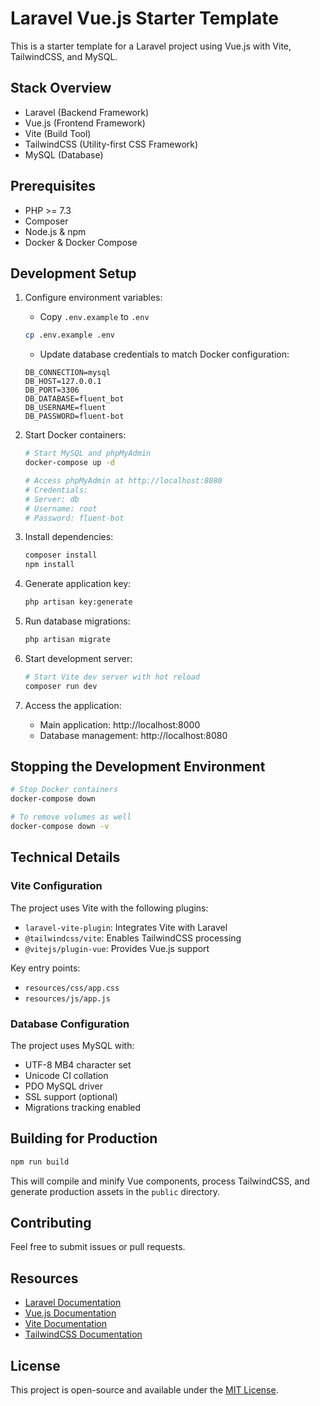# Laravel Vue.js Starter Template

This is a starter template for a Laravel project using Vue.js with Vite, TailwindCSS, and MySQL.

## Stack Overview

-   Laravel (Backend Framework)
-   Vue.js (Frontend Framework)
-   Vite (Build Tool)
-   TailwindCSS (Utility-first CSS Framework)
-   MySQL (Database)

## Prerequisites

-   PHP >= 7.3
-   Composer
-   Node.js & npm
-   Docker & Docker Compose

## Development Setup

1. Configure environment variables:

    - Copy `.env.example` to `.env`

    ```sh
    cp .env.example .env
    ```

    - Update database credentials to match Docker configuration:

    ```env
    DB_CONNECTION=mysql
    DB_HOST=127.0.0.1
    DB_PORT=3306
    DB_DATABASE=fluent_bot
    DB_USERNAME=fluent
    DB_PASSWORD=fluent-bot
    ```

2. Start Docker containers:

    ```bash
    # Start MySQL and phpMyAdmin
    docker-compose up -d

    # Access phpMyAdmin at http://localhost:8080
    # Credentials:
    # Server: db
    # Username: root
    # Password: fluent-bot
    ```

3. Install dependencies:

    ```bash
    composer install
    npm install
    ```

4. Generate application key:

    ```sh
    php artisan key:generate
    ```

5. Run database migrations:

    ```sh
    php artisan migrate
    ```

6. Start development server:

    ```bash
    # Start Vite dev server with hot reload
    composer run dev
    ```

7. Access the application:
    - Main application: http://localhost:8000
    - Database management: http://localhost:8080

## Stopping the Development Environment

```bash
# Stop Docker containers
docker-compose down

# To remove volumes as well
docker-compose down -v
```

## Technical Details

### Vite Configuration

The project uses Vite with the following plugins:

-   `laravel-vite-plugin`: Integrates Vite with Laravel
-   `@tailwindcss/vite`: Enables TailwindCSS processing
-   `@vitejs/plugin-vue`: Provides Vue.js support

Key entry points:

-   `resources/css/app.css`
-   `resources/js/app.js`

### Database Configuration

The project uses MySQL with:

-   UTF-8 MB4 character set
-   Unicode CI collation
-   PDO MySQL driver
-   SSL support (optional)
-   Migrations tracking enabled

## Building for Production

```bash
npm run build
```

This will compile and minify Vue components, process TailwindCSS, and generate production assets in the `public` directory.

## Contributing

Feel free to submit issues or pull requests.

## Resources

-   [Laravel Documentation](https://laravel.com/docs)
-   [Vue.js Documentation](https://vuejs.org/)
-   [Vite Documentation](https://vitejs.dev/)
-   [TailwindCSS Documentation](https://tailwindcss.com/docs)

## License

This project is open-source and available under the [MIT License](LICENSE).
